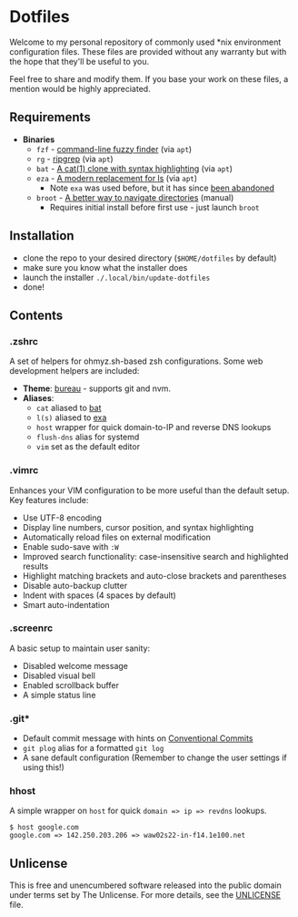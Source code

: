 # Dotfiles

Welcome to my personal repository of commonly used \*nix environment configuration files. These files are provided without any warranty but with the hope that they'll be useful to you.

Feel free to share and modify them. If you base your work on these files, a mention would be highly appreciated.

## Requirements

- **Binaries**
  - `fzf` - [command-line fuzzy finder](https://github.com/junegunn/fzf) (via `apt`)
  - `rg` - [ripgrep](https://github.com/BurntSushi/ripgrep) (via `apt`)
  - `bat` - [A cat(1) clone with syntax highlighting](https://github.com/sharkdp/bat) (via `apt`)
  - `eza` - [A modern replacement for ls](https://github.com/eza-community/eza) (via `apt`)
    - Note `exa` was used before, but it has since [been abandoned](https://github.com/ogham/exa/blob/master/README.md)
  - `broot` - [A better way to navigate directories](https://github.com/Canop/broot) (manual)
    - Requires initial install before first use - just launch `broot`

## Installation

- clone the repo to your desired directory (`$HOME/dotfiles` by default)
- make sure you know what the installer does
- launch the installer `./.local/bin/update-dotfiles`
- done!

## Contents

### .zshrc

A set of helpers for ohmyz.sh-based zsh configurations. Some web development helpers are included:

- **Theme**: [bureau](https://github.com/ohmyzsh/ohmyzsh/wiki/Themes#bureau) - supports git and nvm.
- **Aliases**:
  - `cat` aliased to [bat](https://github.com/sharkdp/bat)
  - `l(s)` aliased to [exa](https://github.com/eza-community/eza)
  - `host` wrapper for quick domain-to-IP and reverse DNS lookups
  - `flush-dns` alias for systemd
  - `vim` set as the default editor

### .vimrc

Enhances your VIM configuration to be more useful than the default setup. Key features include:

- Use UTF-8 encoding
- Display line numbers, cursor position, and syntax highlighting
- Automatically reload files on external modification
- Enable sudo-save with `:W`
- Improved search functionality: case-insensitive search and highlighted results
- Highlight matching brackets and auto-close brackets and parentheses
- Disable auto-backup clutter
- Indent with spaces (4 spaces by default)
- Smart auto-indentation

### .screenrc

A basic setup to maintain user sanity:

- Disabled welcome message
- Disabled visual bell
- Enabled scrollback buffer
- A simple status line

### .git*

- Default commit message with hints on [Conventional Commits](https://www.conventionalcommits.org/)
- `git plog` alias for a formatted `git log`
- A sane default configuration (Remember to change the user settings if using this!)

### hhost

A simple wrapper on `host` for quick `domain => ip => revdns` lookups.
```
$ host google.com
google.com => 142.250.203.206 => waw02s22-in-f14.1e100.net
```

## Unlicense

This is free and unencumbered software released into the public domain under terms set by The Unlicense. For more details, see the [UNLICENSE](UNLICENSE) file.